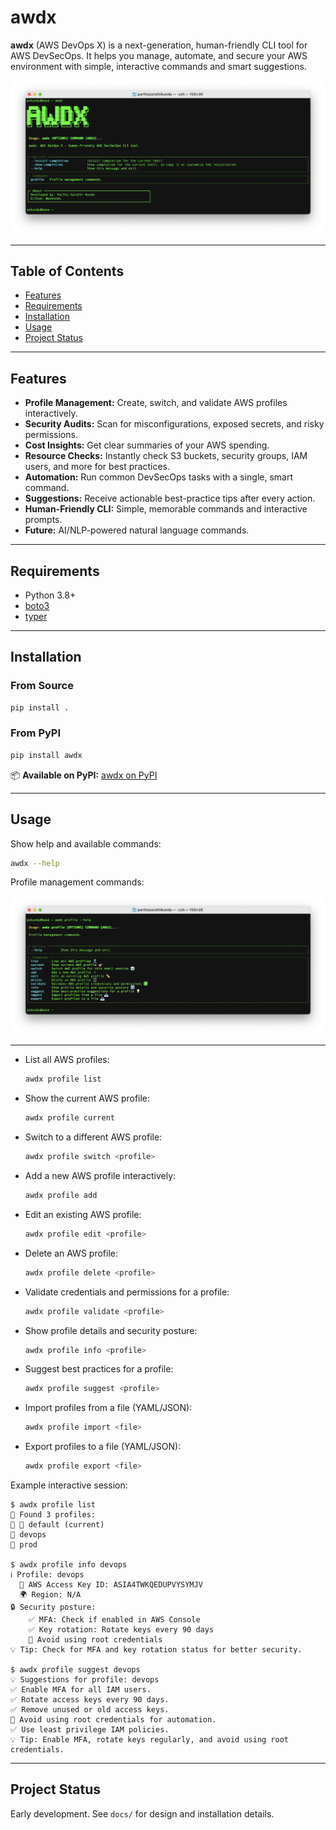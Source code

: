 # awdx

**awdx** (AWS DevOps X) is a next-generation, human-friendly CLI tool for AWS DevSecOps. It helps you manage, automate, and secure your AWS environment with simple, interactive commands and smart suggestions.

![AWDX Banner](assests/AWDX.png)

---

## Table of Contents
- [Features](#features)
- [Requirements](#requirements)
- [Installation](#installation)
- [Usage](#usage)
- [Project Status](#status)

---

## Features
- **Profile Management:** Create, switch, and validate AWS profiles interactively.
- **Security Audits:** Scan for misconfigurations, exposed secrets, and risky permissions.
- **Cost Insights:** Get clear summaries of your AWS spending.
- **Resource Checks:** Instantly check S3 buckets, security groups, IAM users, and more for best practices.
- **Automation:** Run common DevSecOps tasks with a single, smart command.
- **Suggestions:** Receive actionable best-practice tips after every action.
- **Human-Friendly CLI:** Simple, memorable commands and interactive prompts.
- **Future:** AI/NLP-powered natural language commands.

---

## Requirements
- Python 3.8+
- [boto3](https://boto3.amazonaws.com/v1/documentation/api/latest/index.html)
- [typer](https://typer.tiangolo.com/)

---

## Installation

### From Source
```bash
pip install .
```

### From PyPI
```bash
pip install awdx
```

📦 **Available on PyPI:** [awdx on PyPI](https://pypi.org/project/awdx/)

---

## Usage

Show help and available commands:
```bash
awdx --help
```

Profile management commands:

![Profile Management Commands](assests/AWDX_PROFILE_HELP.png)

---
- List all AWS profiles:
  ```bash
  awdx profile list
  ```
- Show the current AWS profile:
  ```bash
  awdx profile current
  ```
- Switch to a different AWS profile:
  ```bash
  awdx profile switch <profile>
  ```
- Add a new AWS profile interactively:
  ```bash
  awdx profile add
  ```
- Edit an existing AWS profile:
  ```bash
  awdx profile edit <profile>
  ```
- Delete an AWS profile:
  ```bash
  awdx profile delete <profile>
  ```
- Validate credentials and permissions for a profile:
  ```bash
  awdx profile validate <profile>
  ```
- Show profile details and security posture:
  ```bash
  awdx profile info <profile>
  ```
- Suggest best practices for a profile:
  ```bash
  awdx profile suggest <profile>
  ```
- Import profiles from a file (YAML/JSON):
  ```bash
  awdx profile import <file>
  ```
- Export profiles to a file (YAML/JSON):
  ```bash
  awdx profile export <file>
  ```

Example interactive session:
```
$ awdx profile list
👤 Found 3 profiles:
🎯 👤 default (current)
👤 devops
👤 prod

$ awdx profile info devops
ℹ️ Profile: devops
  🔑 AWS Access Key ID: ASIA4TWKQEDUPVYSYMJV
  🌍 Region: N/A
🔒 Security posture:
    ✅ MFA: Check if enabled in AWS Console
    ✅ Key rotation: Rotate keys every 90 days
    🚫 Avoid using root credentials
💡 Tip: Check for MFA and key rotation status for better security.

$ awdx profile suggest devops
💡 Suggestions for profile: devops
✅ Enable MFA for all IAM users.
✅ Rotate access keys every 90 days.
✅ Remove unused or old access keys.
🚫 Avoid using root credentials for automation.
✅ Use least privilege IAM policies.
💡 Tip: Enable MFA, rotate keys regularly, and avoid using root credentials.
```

---

## Project Status

Early development. See `docs/` for design and installation details. 